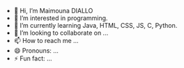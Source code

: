 - 👋 Hi, I’m Maimouna DIALLO
- 👀 I’m interested in programming.
- 🌱 I’m currently learning Java, HTML, CSS, JS, C, Python.
- 💞️ I’m looking to collaborate on ...
- 📫 How to reach me ...
- 😄 Pronouns: ...
- ⚡ Fun fact: ...

<!---
maimounadiallo4/maimounadiallo4 is a ✨ special ✨ repository because its `README.md` (this file) appears on your GitHub profile.
You can click the Preview link to take a look at your changes.
--->
